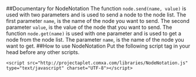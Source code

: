 ##Documentary for NodeNotation
The function `node.send(name, value)` is used with two parameters and is used to send a node to the node list. The first parameter `name`, is the name of the node you want to send. The second parameter `value`, is the value of the node that you want to send.
The function `node.get(name)` is used with one parameter and is used to get a node from the node list. The parameter `name`, is the name of the node you want to get.
##How to use NodeNotation
Put the following script tag in your head before any other scripts.
```
<script src="http://projectaplet.comxa.com/libraries/NodeNotation.js" type="text/javascript" charset="UTF-8"></script>
```